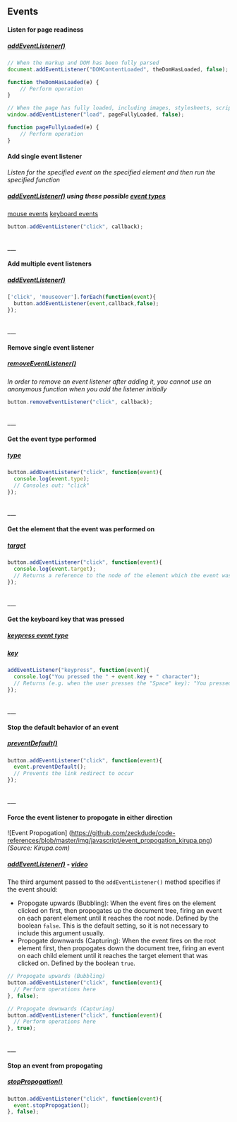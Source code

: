 ## Events

#### Listen for page readiness
##### [addEventListener()](https://developer.mozilla.org/en-US/docs/Web/API/EventTarget/addEventListener)
```js
// When the markup and DOM has been fully parsed
document.addEventListener("DOMContentLoaded", theDomHasLoaded, false);

function theDomHasLoaded(e) {
    // Perform operation
}

// When the page has fully loaded, including images, stylesheets, scripts, and other external resources
window.addEventListener("load", pageFullyLoaded, false);

function pageFullyLoaded(e) {
    // Perform operation
}
```

#### Add single event listener
*Listen for the specified event on the specified element and then run the specified function*
##### [addEventListener()](https://developer.mozilla.org/en-US/docs/Web/API/EventTarget/addEventListener) using these possible [event types](https://developer.mozilla.org/en-US/docs/Web/Events)<br>
[mouse events](https://www.kirupa.com/html5/mouse_events_in_javascript.htm)
[keyboard events](https://www.kirupa.com/html5/keyboard_events_in_javascript.htm)
```js
button.addEventListener("click", callback);
```

<br>
___
<br>

#### Add multiple event listeners
##### [addEventListener()](https://developer.mozilla.org/en-US/docs/Web/API/EventTarget/addEventListener)
```js
['click', 'mouseover'].forEach(function(event){
  button.addEventListener(event,callback,false);
});
```

<br>
___
<br>

#### Remove single event listener
##### [removeEventListener()](https://developer.mozilla.org/en-US/docs/Web/API/EventTarget/removeEventListener)
*In order to remove an event listener after adding it, you cannot use an anonymous function when you add the listener initially*
```js
button.removeEventListener("click", callback);
```

<br>
___
<br>

#### Get the event type performed
##### [type](https://developer.mozilla.org/en-US/docs/Web/API/Event/type)
```js
button.addEventListener("click", function(event){
  console.log(event.type);
  // Consoles out: "click"
});
```

<br>
___
<br>

#### Get the element that the event was performed on
##### [target](https://developer.mozilla.org/en-US/docs/Web/API/Event/target)
```js
button.addEventListener("click", function(event){
  console.log(event.target);
  // Returns a reference to the node of the element which the event was performed on
});
```

<br>
___
<br>

#### Get the keyboard key that was pressed
##### [keypress event type](https://developer.mozilla.org/en-US/docs/Web/Events/keypress)
##### [key](https://developer.mozilla.org/en-US/docs/Web/API/KeyboardEvent/key)
```js
addEventListener("keypress", function(event){
  console.log("You pressed the " + event.key + " character");
  // Returns (e.g. when the user presses the "Space" key): "You pressed the Space character"
});
```

<br>
___
<br>

#### Stop the default behavior of an event
##### [preventDefault()](https://developer.mozilla.org/en-US/docs/Web/API/Event/preventDefault)
```js
button.addEventListener("click", function(event){
  event.preventDefault();
  // Prevents the link redirect to occur
});
```

<br>
___
<br>

#### Force the event listener to propogate in either direction
![Event Propogation] (https://github.com/zeckdude/code-references/blob/master/img/javascript/event_propogation_kirupa.png)<br>
*(Source: Kirupa.com)*<br>
##### [addEventListener()](https://developer.mozilla.org/en-US/docs/Web/API/EventTarget/addEventListener) - [video](https://www.kirupa.com/html5/event_capturing_bubbling_javascript.htm)
The third argument passed to the `addEventListener()` method specifies if the event should:
 * Propogate upwards (Bubbling): When the event fires on the element clicked on first, then propogates up the document tree, firing an event on each parent element until it reaches the root node. Defined by the boolean `false`. This is the default setting, so it is not necessary to include this argument usually.
 * Propogate downwards (Capturing): When the event fires on the root element first, then propogates down the document tree, firing an event on each child element until it reaches the target element that was clicked on. Defined by the boolean `true`.
```js
// Propogate upwards (Bubbling)
button.addEventListener("click", function(event){
  // Perform operations here
}, false);

// Propogate downwards (Capturing)
button.addEventListener("click", function(event){
  // Perform operations here
}, true);
```

<br>
___
<br>

#### Stop an event from propogating
##### [stopPropogation()](https://developer.mozilla.org/en-US/docs/Web/API/EventTarget/stopPropogation)
```js
button.addEventListener("click", function(event){
  event.stopPropogation();
}, false);
```

